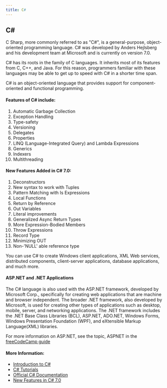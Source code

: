 ```yaml
---
title: C#
---
```


## C# 

C Sharp, more commonly referred to as "C#", is a general-purpose, object-oriented programming language. C# was developed by Anders Hejlsberg and his development team at Microsoft and is currently on version 7.0.

C# has its roots in the family of C languages. It inherits most of its features from C, C++, and Java. For this reason, programmers familiar with these languages may be able to get up to speed with C# in a shorter time span.

C# is an object-oriented language that provides support for component-oriented and functional programming.

#### Features of C# include:
1. Automatic Garbage Collection
2. Exception Handling
3. Type-safety
4. Versioning
5. Delegates
6. Properties
7. LINQ (Language-Integrated Query) and Lambda Expressions
8. Generics
9. Indexers
10. Multithreading

#### New Features Added in C# 7.0:
1. Deconstructors
2. New syntax to work with Tuples
3. Pattern Matching with Is Expressions
4. Local Functions
5. Return by Reference
6. Out Variables
7. Literal improvements
8. Generalized Async Return Types
9. More Expression-Bodied Members
10. Throw Expressions
11. Record Type
12. Minimizing OUT
13. Non-'NULL' able reference type

You can use C# to create Windows client applications, XML Web services, distributed components, client-server applications, database applications, and much more.

#### ASP.NET and .NET Applications
The C# language is also used with the ASP.NET framework, developed by Microsoft Corp., specifically for creating web applications that are machine and browser independent. The broader .NET framework, also developed by Microsoft, is used for creating other types of applications such as desktop, mobile, server, and networking applications. The .NET framework includes the .NET Base Class Libraries (BCL), ASP.NET, ADO.NET, Windows Forms, Windows Presentation Foundation (WPF), and eXtensible Markup Language(XML) libraries.

For more information on ASP.NET, see the topic, ASPNET in the <a href='https://guide.freecodecamp.org/' target='_blank' rel='nofollow'>freeCodeCamp guide</a>

#### More Information:

* [Introduction to C#](https://docs.microsoft.com/en-us/dotnet/csharp/getting-started/introduction-to-the-csharp-language-and-the-net-framework)
* [C# Tutorials](https://www.microsoft.com/net/tutorials/csharp/getting-started)
* [Official C# Documentation](https://docs.microsoft.com/en-us/dotnet/csharp/)
* [New Features in C# 7.0](https://msdn.microsoft.com/en-us/magazine/mt790184.aspx)
